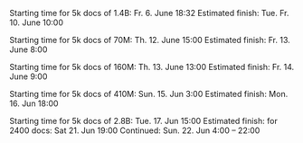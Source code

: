 Starting time for 5k docs of 1.4B: Fr. 6. June 18:32
Estimated finish: Tue. Fr. 10. June 10:00

Starting time for 5k docs of 70M: Th. 12. June 15:00
Estimated finish: Fr. 13. June 8:00

Starting time for 5k docs of 160M: Th. 13. June 13:00
Estimated finish: Fr. 14. June 9:00

Starting time for 5k docs of 410M: Sun. 15. Jun 3:00
Estimated finish: Mon. 16. Jun 18:00

Starting time for 5k docs of 2.8B: Tue. 17. Jun 15:00
Estimated finish: for 2400 docs: Sat 21. Jun 19:00
Continued: Sun. 22. Jun 4:00 – 22:00
